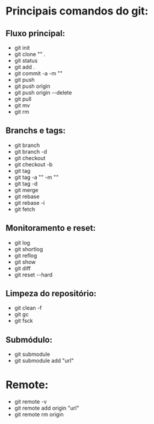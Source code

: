 # Principais comandos do git:

## Fluxo principal:

* git init
* git clone "" .
* git status
* git add .
* git commit -a -m ""
* git push
* git push origin
* git push origin --delete
* git pull
* git mv
* git rm 

## Branchs e tags:

* git branch 
* git branch -d
* git checkout
* git checkout -b
* git tag 
* git tag -a "" -m ""
* git tag -d 
* git merge
* git rebase
* git rebase -i
* git fetch

## Monitoramento e reset:

* git log
* git shortlog
* git reflog
* git show
* git diff
* git reset --hard 

## Limpeza do repositório:

* git clean -f
* git gc
* git fsck

## Submódulo:

* git submodule
* git submodule add "url"

# Remote:

* git remote -v
* git remote add origin "url"
* git remote rm origin
